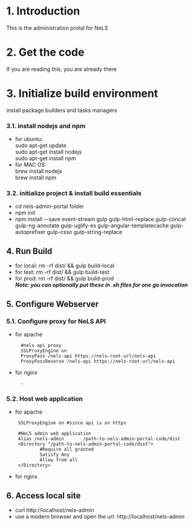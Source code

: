 # 1. Introduction

This is the administration protal for NeLS

# 2. Get the code

If you are reading this, you are already there 

# 3. Initialize build environment

install package builders and tasks managers

### 3.1. install nodejs and npm
* for ubuntu:<br/>
sudo apt-get update<br/>
sudo apt-get install nodejs<br/>
sudo apt-get install npm
* for MAC OS:<br/>
brew install nodejs<br/>
brew install npm
### 3.2. initialize project  & install build essentials
* cd nels-admin-portal folder
* npm init
* npm install --save  event-stream gulp gulp-html-replace gulp-concat gulp-ng-annotate gulp-uglify-es gulp-angular-templatecache gulp-autoprefixer gulp-csso gulp-string-replace

## 4. Run Build
* for local: rm -rf dist/ && gulp build-local
* for test: rm -rf dist/ && gulp build-test
* for prod: rm -rf dist/ && gulp build-prod <br/>
_**Note: you can optionally put these in .sh files for one go invocation**_

## 5. Configure Webserver
### 5.1. Configure proxy for NeLS API
* for apache 
        
        #nels api proxy
        SSLProxyEngine on
        ProxyPass /nels-api https://nels-root-url/nels-api
        ProxyPassReverse /nels-api https://nels-root-url/nels-api
* for nginx
        
        -
        
### 5.2. Host web application
 
 * for apache
        
        SSLProxyEngine on #since api is on https
        
        #NeLS admin web application
        Alias /nels-admin       /path-to-nels-admin-portal-code/dist
        <Directory "/path-to-nels-admin-portal-code/dist">
                #Require all granted
                Satisfy Any
                Allow from all
        </Directory>
 
 * for nginx

## 6. Access local site
* curl http://localhost/nels-admin
* use a modern browser and open the url: http://localhost/nels-admin
